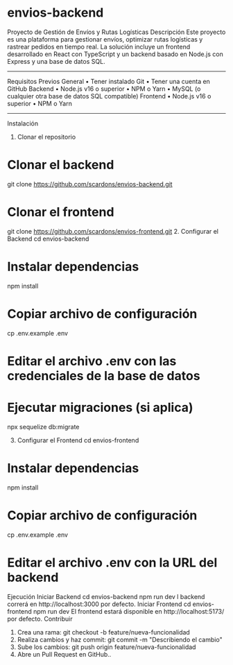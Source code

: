 # envios-backend

Proyecto de Gestión de Envíos y Rutas Logísticas
Descripción
Este proyecto es una plataforma para gestionar envíos, optimizar rutas logísticas y rastrear pedidos en tiempo real. La solución incluye un frontend desarrollado en React con TypeScript y un backend basado en Node.js con Express y una base de datos SQL.
________________________________________
Requisitos Previos
General
•	Tener instalado Git
•	Tener una cuenta en GitHub
Backend
•	Node.js v16 o superior
•	NPM o Yarn
•	MySQL (o cualquier otra base de datos SQL compatible)
Frontend
•	Node.js v16 o superior
•	NPM o Yarn
________________________________________
Instalación
1. Clonar el repositorio
# Clonar el backend
git clone https://github.com/scardons/envios-backend.git

# Clonar el frontend
git clone https://github.com/scardons/envios-frontend.git
2. Configurar el Backend
cd envios-backend

# Instalar dependencias
npm install

# Copiar archivo de configuración
cp .env.example .env

# Editar el archivo .env con las credenciales de la base de datos

# Ejecutar migraciones (si aplica)
npx sequelize db:migrate

3. Configurar el Frontend
cd envios-frontend

# Instalar dependencias
npm install

# Copiar archivo de configuración
cp .env.example .env

# Editar el archivo .env con la URL del backend
Ejecución
Iniciar Backend
cd envios-backend
npm run dev
l backend correrá en http://localhost:3000 por defecto.
Iniciar Frontend
cd envios-frontend
npm run dev
El frontend estará disponible en http://localhost:5173/ por defecto.
Contribuir
1.	Crea una rama: git checkout -b feature/nueva-funcionalidad
2.	Realiza cambios y haz commit: git commit -m "Describiendo el cambio"
3.	Sube los cambios: git push origin feature/nueva-funcionalidad
4.	Abre un Pull Request en GitHub..


